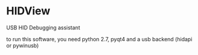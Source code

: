 # HIDView
USB HID Debugging assistant

to run this software, you need python 2.7, pyqt4 and a usb backend (hidapi or pywinusb)

[](https://github.com/XIVN1987/HIDView/blob/master/截屏0.jpg)

[](https://github.com/XIVN1987/HIDView/blob/master/截屏1.jpg)

[](https://github.com/XIVN1987/HIDView/blob/master/截屏2.jpg)

[](https://github.com/XIVN1987/HIDView/blob/master/截屏3.jpg)

[](https://github.com/XIVN1987/HIDView/blob/master/截屏4.jpg)
